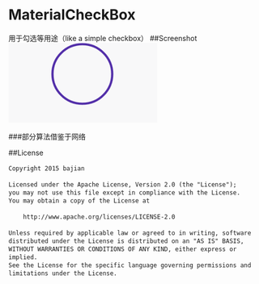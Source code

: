 # MaterialCheckBox
用于勾选等用途（like a simple checkbox）
##Screenshot
![Screenshot](https://github.com/bajian/MaterialCheckBoxx/blob/master/bbb.gif)

###部分算法借鉴于网络

##License
```
Copyright 2015 bajian

Licensed under the Apache License, Version 2.0 (the "License");
you may not use this file except in compliance with the License.
You may obtain a copy of the License at

    http://www.apache.org/licenses/LICENSE-2.0

Unless required by applicable law or agreed to in writing, software
distributed under the License is distributed on an "AS IS" BASIS,
WITHOUT WARRANTIES OR CONDITIONS OF ANY KIND, either express or implied.
See the License for the specific language governing permissions and
limitations under the License.
```



